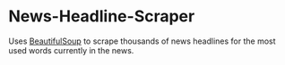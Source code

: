 # News-Headline-Scraper

Uses [BeautifulSoup](https://pypi.org/project/beautifulsoup4/) to scrape thousands of news headlines for the most used words currently in the news.